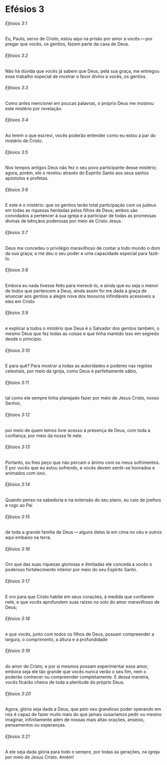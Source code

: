# Efésios 3

###### Efésios 3:1

Eu, Paulo, servo de Cristo, estou aqui na prisão por amor a vocês — por pregar que vocês, os gentios, fazem parte da casa de Deus.

###### Efésios 3:2

Não há dúvida que vocês já sabem que Deus, pela sua graça, me entregou esse trabalho especial de mostrar o favor divino a vocês, os gentios.

###### Efésios 3:3

Como antes mencionei em poucas palavras, o próprio Deus me mostrou este mistério por revelação.

###### Efésios 3:4

Ao lerem o que escrevi, vocês poderão entender como eu estou a par do mistério de Cristo.

###### Efésios 3:5

Nos tempos antigos Deus não fez o seu povo participante desse mistério; agora, porém, ele o revelou através do Espírito Santo aos seus santos apóstolos e profetas.

###### Efésios 3:6

E este é o mistério: que os gentios terão total participação com os judeus em todas as riquezas herdadas pelos filhos de Deus; ambos são convidados a pertencer à sua igreja e a participar de todas as promessas divinas de bênçãos poderosas por meio de Cristo Jesus.

###### Efésios 3:7

Deus me concedeu o privilégio maravilhoso de contar a todo mundo o dom da sua graça; e me deu o seu poder e uma capacidade especial para fazê-lo.

###### Efésios 3:8

Embora eu nada tivesse feito para merecê-lo, e ainda que eu seja o menor de todos que pertencem a Deus, ainda assim foi me dada a graça de anunciar aos gentios a alegre nova dos tesouros infindáveis acessíveis a eles em Cristo

###### Efésios 3:9

e explicar a todos o mistério que Deus é o Salvador dos gentios também, o mesmo Deus que fez todas as coisas e que tinha mantido isso em segredo desde o princípio.

###### Efésios 3:10

E para quê? Para mostrar a todas as autoridades e poderes nas regiões celestiais, por meio da igreja, como Deus é perfeitamente sábio,

###### Efésios 3:11

tal como ele sempre tinha planejado fazer por meio de Jesus Cristo, nosso Senhor,

###### Efésios 3:12

por meio de quem temos livre acesso à presença de Deus, com toda a confiança, por meio da nossa fé nele.

###### Efésios 3:13

Portanto, eu lhes peço que não percam o ânimo com os meus sofrimentos. É por vocês que eu estou sofrendo, e vocês devem sentir-se honrados e animados com isso.

###### Efésios 3:14

Quando penso na sabedoria e na extensão do seu plano, eu caio de joelhos e rogo ao Pai

###### Efésios 3:15

de toda a grande família de Deus — alguns deles lá em cima no céu e outros aqui embaixo na terra.

###### Efésios 3:16

Oro que das suas riquezas gloriosas e ilimitadas ele conceda a vocês o poderoso fortalecimento interior por meio do seu Espírito Santo.

###### Efésios 3:17

E oro para que Cristo habite em seus corações, à medida que confiarem nele, e que vocês aprofundem suas raízes no solo do amor maravilhoso de Deus;

###### Efésios 3:18

e que vocês, junto com todos os filhos de Deus, possam compreender a largura, o comprimento, a altura e a profundidade

###### Efésios 3:19

do amor de Cristo; e por si mesmos possam experimentar esse amor, embora seja ele tão grande que vocês nunca verão o seu fim, nem o poderão conhecer ou compreender completamente. E dessa maneira, vocês ficarão cheios de toda a plenitude do próprio Deus.

###### Efésios 3:20

Agora, glória seja dada a Deus, que pelo seu grandioso poder operando em nós é capaz de fazer muito mais do que jamais ousaríamos pedir ou mesmo imaginar, infinitamente além de nossas mais altas orações, anseios, pensamentos ou esperanças.

###### Efésios 3:21

A ele seja dada glória para todo o sempre, por todas as gerações, na igreja por meio de Jesus Cristo. Amém!

